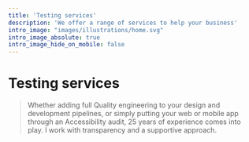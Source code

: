 ```yaml
---
title: 'Testing services'
description: 'We offer a range of services to help your business'
intro_image: "images/illustrations/home.svg"
intro_image_absolute: true
intro_image_hide_on_mobile: false
---
```


# Testing services
> Whether adding full Quality engineering to your design and development pipelines, or simply putting your web or mobile app through an Accessibility audit, 25 years of experience comes into play. I work with transparency and a supportive approach.
